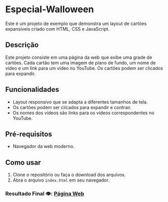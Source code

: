 # Especial-Walloween

Este é um projeto de exemplo que demonstra um layout de cartões expansíveis criado com HTML, CSS e JavaScript.

## Descrição

Este projeto consiste em uma página da web que exibe uma grade de cartões. Cada cartão tem uma imagem de plano de fundo, um nome de vídeo e um link para um vídeo no YouTube. Os cartões podem ser clicados para expandir.

## Funcionalidades

- Layout responsivo que se adapta a diferentes tamanhos de tela.
- Os cartões podem ser clicados para expandir e contrair.
- Os nomes dos vídeos são links para os vídeos correspondentes no YouTube.

## Pré-requisitos

- Navegador da web moderno.

## Como usar

1. Clone o repositório ou faça o download dos arquivos.
2. Abra o arquivo `index.html` em seu navegador.

### Resultado Final 👁️:  [Página Web](https://striderry.github.io/Especial-Walloween/)
 


